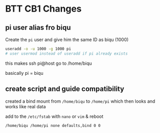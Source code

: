 # BTT CB1 Changes

## pi user alias fro biqu
Create the `pi` user and give him the same ID as biqu (1000)
```bash
useradd -o -u 1000 -g 1000 pi
# user usermod instead of useradd if pi already exists
```
this makes ssh pi@host go to /home/biqu

basically pi = biqu

## create script and guide compatibility
created a bind mount from `/home/biqu` to `/home/pi` which then looks and works like real data

add to the `/etc/fstab` with `nano` or `vim` & reboot
```bash
/home/biqu /home/pi none defaults,bind 0 0
```

